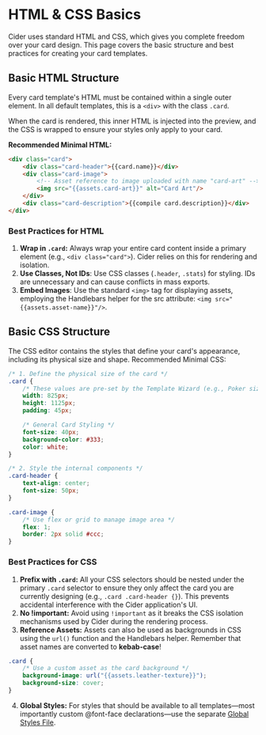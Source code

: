 # HTML & CSS Basics

Cider uses standard HTML and CSS, which gives you complete freedom over your card design. This page covers the basic structure and best practices for creating your card templates.

## Basic HTML Structure

Every card template's HTML must be contained within a single outer element. In all default templates, this is a `<div>` with the class `.card`.

When the card is rendered, this inner HTML is injected into the preview, and the CSS is wrapped to ensure your styles only apply to your card.

**Recommended Minimal HTML:**

```html
<div class="card">
    <div class="card-header">{{card.name}}</div>
    <div class="card-image">
        <!-- Asset reference to image uploaded with name "card-art" -->
        <img src="{{assets.card-art}}" alt="Card Art"/>
    </div>
    <div class="card-description">{{compile card.description}}</div>
</div>
```

### Best Practices for HTML

1. **Wrap in `.card`:** Always wrap your entire card content inside a primary element (e.g., `<div class="card">`). Cider relies on this for rendering and isolation.
2. **Use Classes, Not IDs**: Use CSS classes (`.header`, `.stats`) for styling. IDs are unnecessary and can cause conflicts in mass exports.
3. **Embed Images**: Use the standard `<img>` tag for displaying assets, employing the Handlebars helper for the src attribute: `<img src="{{assets.asset-name}}"/>`.

## Basic CSS Structure

The CSS editor contains the styles that define your card's appearance, including its physical size and shape.
Recommended Minimal CSS:

```css
/* 1. Define the physical size of the card */
.card {
    /* These values are pre-set by the Template Wizard (e.g., Poker size) */
    width: 825px;
    height: 1125px;
    padding: 45px;

    /* General Card Styling */
    font-size: 40px;
    background-color: #333;
    color: white;
}

/* 2. Style the internal components */
.card-header {
    text-align: center;
    font-size: 50px;
}

.card-image {
    /* Use flex or grid to manage image area */
    flex: 1; 
    border: 2px solid #ccc;
}
```

### Best Practices for CSS

1. **Prefix with `.card`:** All your CSS selectors should be nested under the primary `.card` selector to ensure they only affect the card you are currently designing (e.g., `.card .card-header {}`). This prevents accidental interference with the Cider application's UI.
2. **No !important:** Avoid using `!important` as it breaks the CSS isolation mechanisms used by Cider during the rendering process.
3. **Reference Assets:** Assets can also be used as backgrounds in CSS using the `url()` function and the Handlebars helper. Remember that asset names are converted to **kebab-case**!

```css
.card {
    /* Use a custom asset as the card background */
    background-image: url("{{assets.leather-texture}}");
    background-size: cover;
}
```

4. **Global Styles:** For styles that should be available to all templates—most importantly custom @font-face declarations—use the separate [Global Styles File](../global-styles).